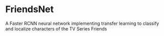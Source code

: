 # FriendsNet
A Faster RCNN neural network implementing transfer learning to classify and localize characters of the TV Series Friends
